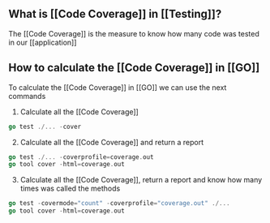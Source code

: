 ## What is [[Code Coverage]] in [[Testing]]?

The [[Code Coverage]] is the measure to know how many code was tested in our [[application]]

## How to calculate the [[Code Coverage]] in [[GO]]

To calculate the [[Code Coverage]] in [[GO]] we can use the next commands

1. Calculate all the [[Code Coverage]]

```Go
go test ./... -cover
```

2. Calculate all the [[Code Coverage]] and return a report

```Go
go test ./... -coverprofile=coverage.out
go tool cover -html=coverage.out
```

3. Calculate all the [[Code Coverage]], return a report and know how many times was called the methods

```Go
go test -covermode="count" -coverprofile="coverage.out" ./...
go tool cover -html=coverage.out
```
